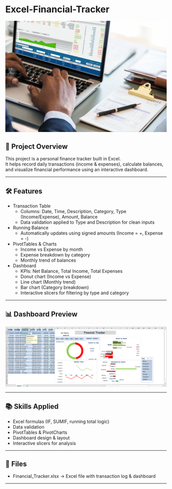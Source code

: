 # Excel-Financial-Tracker
![](Intro_Image.jpg)

## 📌 Project Overview
This project is a personal finance tracker built in Excel.  
It helps record daily transactions (income & expenses), calculate balances, and visualize financial performance using an interactive dashboard.

---

## 🛠 Features
- Transaction Table
  - Columns: Date, Time, Description, Category, Type (Income/Expense), Amount, Balance
  - Data validation applied to Type and Description for clean inputs
- Running Balance
  - Automatically updates using signed amounts (Income = +, Expense = -)
- PivotTables & Charts
  - Income vs Expense by month
  - Expense breakdown by category
  - Monthly trend of balances
- Dashboard
  - KPIs: Net Balance, Total Income, Total Expenses
  - Donut chart (Income vs Expense)
  - Line chart (Monthly trend)
  - Bar chart (Category breakdown)
  - Interactive slicers for filtering by type and category

---

## 📊 Dashboard Preview
![](Dashboard.png)

---

## 📚 Skills Applied
- Excel formulas (IF, SUMIF, running total logic)
- Data validation
- PivotTables & PivotCharts
- Dashboard design & layout
- Interactive slicers for analysis

---

## 📂 Files
- Financial_Tracker.xlsx → Excel file with transaction log & dashboard

---
